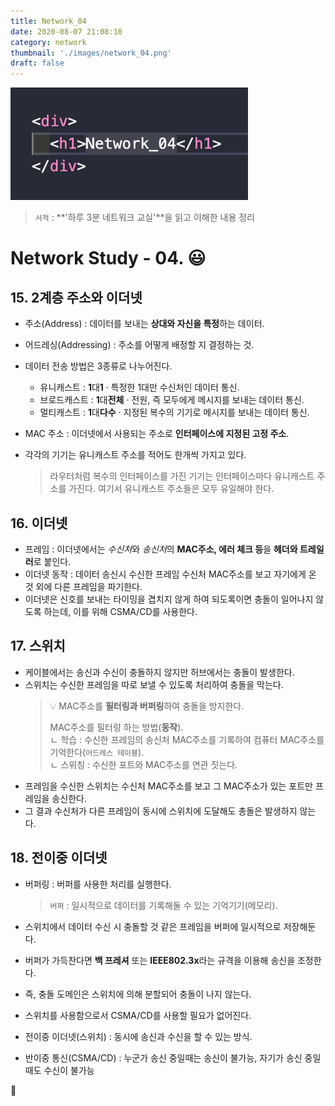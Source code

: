 ```yaml
---
title: Network_04
date: 2020-08-07 21:08:10
category: network
thumbnail: './images/network_04.png'
draft: false
---
```


![](./images/network_04.png)

> `서적` : **'하루 3분 네트워크 교실'**을 읽고 이해한 내용 정리

# Network Study - 04. 😃

## 15. 2계층 주소와 이더넷

- 주소(Address) : 데이터를 보내는 **상대와 자신을 특정**하는 데이터.
- 어드레싱(Addressing) : 주소를 어떻게 배정할 지 결정하는 것.
- 데이터 전송 방법은 3종류로 나누어진다.
  - 유니캐스트 : **1**대**1** · 특정한 1대만 수신처인 데이터 통신.
  - 브로드캐스트 : **1**대**전체** · 전원, 즉 모두에게 메시지를 보내는 데이터 통신.
  - 멀티캐스트 : **1**대**다수** · 지정된 복수의 기기로 메시지를 보내는 데이터 통신.
- MAC 주소 : 이더넷에서 사용되는 주소로 **인터페이스에 지정된 고정 주소**.
- 각각의 기기는 유니캐스트 주소를 적어도 한개씩 가지고 있다.

  > 라우터처럼 복수의 인터페이스를 가진 기기는 인터페이스마다 유니캐스트 주소를 가진다.
  > 여기서 유니캐스트 주소들은 모두 유일해야 한다.

## 16. 이더넷

- 프레임 : 이더넷에서는 *수신처*와 *송신처*의 **MAC주소, 에러 체크 등**을 **헤더와 트레일러**로 붙인다.
- 이더넷 동작 : 데이터 송신시 수신한 프레임 수신처 MAC주소를 보고 자기에게 온 것 외에 다른 프레임을 파기한다.
- 이더넷은 신호를 보내는 타이밍을 겹치지 않게 하여 되도록이면 충돌이 일어나지 않도록 하는데, 이를 위해 CSMA/CD를 사용한다.

## 17. 스위치

- 케이블에서는 송신과 수신이 충돌하지 않지만 허브에서는 충돌이 발생한다.
- 스위치는 수신한 프레임을 따로 보낼 수 있도록 처리하여 충돌을 막는다.
  > 💡 MAC주소를 **필터링과 버퍼링**하여 충돌을 방지한다.
  >
  > MAC주소를 필터링 하는 방법(**동작**).  
  > ㄴ 학습 : 수신한 프레임의 송신처 MAC주소를 기록하여 컴퓨터 MAC주소를 기억한다(`어드레스 테이블`).  
  > ㄴ 스위칭 : 수신한 포트와 MAC주소를 연관 짓는다.
- 프레임을 수신한 스위치는 수신처 MAC주소를 보고 그 MAC주소가 있는 포트만 프레임을 송신한다.
- 그 결과 수신처가 다른 프레임이 동시에 스위치에 도달해도 총돌은 발생하지 않는다.

## 18. 전이중 이더넷

- 버퍼링 : 버퍼를 사용한 처리를 실행한다.
  > `버퍼` : 일시적으로 데이터를 기록해둘 수 있는 기억기기(메모리).
- 스위치에서 데이터 수신 시 충돌할 것 같은 프레임을 버퍼에 일시적으로 저장해둔다.
- 버퍼가 가득찬다면 **백 프레셔** 또는 **IEEE802.3x**라는 규격을 이용해 송신을 조정한다.
- 즉, 충돌 도메인은 스위치에 의해 분할되어 충돌이 나지 않는다.

- 스위치를 사용함으로서 CSMA/CD를 사용할 필요가 없어진다.
- 전이중 이더넷(스위치) : 동시에 송신과 수신을 할 수 있는 방식.
- 반이중 통신(CSMA/CD) : 누군가 송신 중일때는 송신이 불가능, 자기가 송신 중일때도 수신이 불가능

👋
